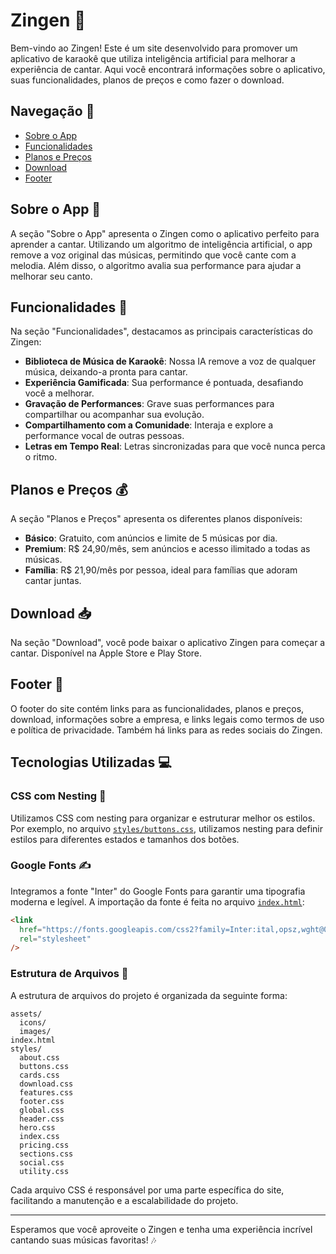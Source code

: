 # Zingen 🎤

Bem-vindo ao Zingen! Este é um site desenvolvido para promover um aplicativo de karaokê que utiliza inteligência artificial para melhorar a experiência de cantar. Aqui você encontrará informações sobre o aplicativo, suas funcionalidades, planos de preços e como fazer o download.

## Navegação 🧭

- [Sobre o App](#sobre-o-app-📱)
- [Funcionalidades](#funcionalidades-🌟)
- [Planos e Preços](#planos-e-preços-💰)
- [Download](#download-📥)
- [Footer](#footer-🔗)

## Sobre o App 📱

A seção "Sobre o App" apresenta o Zingen como o aplicativo perfeito para aprender a cantar. Utilizando um algoritmo de inteligência artificial, o app remove a voz original das músicas, permitindo que você cante com a melodia. Além disso, o algoritmo avalia sua performance para ajudar a melhorar seu canto.

## Funcionalidades 🌟

Na seção "Funcionalidades", destacamos as principais características do Zingen:

- **Biblioteca de Música de Karaokê**: Nossa IA remove a voz de qualquer música, deixando-a pronta para cantar.
- **Experiência Gamificada**: Sua performance é pontuada, desafiando você a melhorar.
- **Gravação de Performances**: Grave suas performances para compartilhar ou acompanhar sua evolução.
- **Compartilhamento com a Comunidade**: Interaja e explore a performance vocal de outras pessoas.
- **Letras em Tempo Real**: Letras sincronizadas para que você nunca perca o ritmo.

## Planos e Preços 💰

A seção "Planos e Preços" apresenta os diferentes planos disponíveis:

- **Básico**: Gratuito, com anúncios e limite de 5 músicas por dia.
- **Premium**: R$ 24,90/mês, sem anúncios e acesso ilimitado a todas as músicas.
- **Família**: R$ 21,90/mês por pessoa, ideal para famílias que adoram cantar juntas.

## Download 📥

Na seção "Download", você pode baixar o aplicativo Zingen para começar a cantar. Disponível na Apple Store e Play Store.

## Footer 🔗

O footer do site contém links para as funcionalidades, planos e preços, download, informações sobre a empresa, e links legais como termos de uso e política de privacidade. Também há links para as redes sociais do Zingen.

## Tecnologias Utilizadas 💻

### CSS com Nesting 🎨

Utilizamos CSS com nesting para organizar e estruturar melhor os estilos. Por exemplo, no arquivo [`styles/buttons.css`](styles/buttons.css), utilizamos nesting para definir estilos para diferentes estados e tamanhos dos botões.

### Google Fonts ✍️

Integramos a fonte "Inter" do Google Fonts para garantir uma tipografia moderna e legível. A importação da fonte é feita no arquivo [`index.html`](index.html):

```html
<link
  href="https://fonts.googleapis.com/css2?family=Inter:ital,opsz,wght@0,14..32,100..900;1,14..32,100..900&display=swap"
  rel="stylesheet"
/>
```

### Estrutura de Arquivos 📂

A estrutura de arquivos do projeto é organizada da seguinte forma:

```plaintext
assets/
  icons/
  images/
index.html
styles/
  about.css
  buttons.css
  cards.css
  download.css
  features.css
  footer.css
  global.css
  header.css
  hero.css
  index.css
  pricing.css
  sections.css
  social.css
  utility.css
```

Cada arquivo CSS é responsável por uma parte específica do site, facilitando a manutenção e a escalabilidade do projeto.

---

Esperamos que você aproveite o Zingen e tenha uma experiência incrível cantando suas músicas favoritas! 🎶
